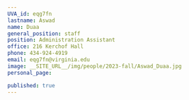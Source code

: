 ```yaml
---
UVA_id: eqg7fn
lastname: Aswad
name: Duaa
general_position: staff
position: Administration Assistant
office: 216 Kerchof Hall
phone: 434-924-4919
email: eqg7fn@virginia.edu
image: __SITE_URL__/img/people/2023-fall/Aswad_Duaa.jpg
personal_page:

published: true
---
```

